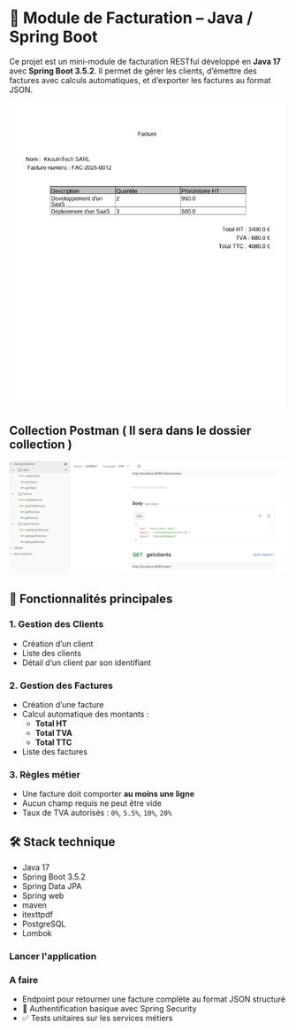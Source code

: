 # 🧾 Module de Facturation – Java / Spring Boot

Ce projet est un mini-module de facturation RESTful développé en **Java 17** avec **Spring Boot 3.5.2**. Il permet de gérer les clients, d’émettre des factures avec calculs automatiques, et d’exporter les factures au format JSON.

![Facture image](img/Capture.PNG)

## Collection Postman ( Il sera dans le dossier collection )
![Collection postman image](img/Collection.PNG)

## 🚀 Fonctionnalités principales

### 1. Gestion des Clients
- Création d’un client 
- Liste des clients
- Détail d’un client par son identifiant

### 2. Gestion des Factures
- Création d’une facture 
- Calcul automatique des montants :
  - **Total HT**
  - **Total TVA**
  - **Total TTC**
- Liste des factures

### 3. Règles métier
- Une facture doit comporter **au moins une ligne**
- Aucun champ requis ne peut être vide
- Taux de TVA autorisés : `0%`, `5.5%`, `10%`, `20%`

## 🛠️ Stack technique

- Java 17
- Spring Boot 3.5.2
- Spring Data JPA
- Spring web
- maven
- itexttpdf
- PostgreSQL
- Lombok

### Lancer l'application

### A faire
- Endpoint pour retourner une facture complète au format JSON structuré
- 🔐 Authentification basique avec Spring Security 
- ✅ Tests unitaires sur les services métiers


